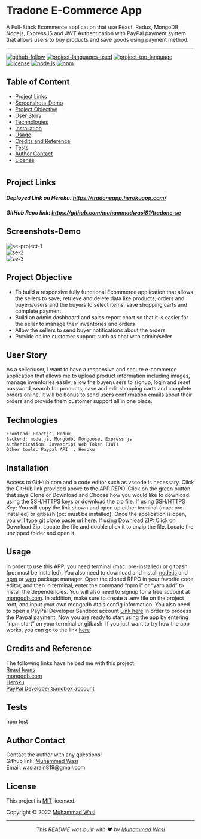 # Tradone E-Commerce App 
 A Full-Stack Ecommerce application that use React, Redux, MongoDB, Nodejs, ExpressJS and JWT Authentication with PayPal payment system that allows users to buy products and save goods using payment method.


<hr>

  [![github-follow](https://img.shields.io/github/followers/imbingz?label=Follow&logoColor=purple&style=social)](https://github.com/muhammadwasi81)
  [![project-languages-used](https://img.shields.io/github/languages/count/imbingz/MERN-stack-ecommerce)](https://github.com/muhammadwasi81/tradone-se)
  [![project-top-language](https://img.shields.io/github/languages/top/imbingz/MERN-stack-ecommerce?color=blueviolet)](https://github.com/muhammadwasi81/tradone-se)
  [![license](https://img.shields.io/badge/License-MIT-brightgreen.svg)](https://choosealicense.com/licenses/mit/)
  [![node.js](https://img.shields.io/node/v/c?color=pink)](https://nodejs.org/en/)
  [![npm](https://img.shields.io/npm/v/npm?color=blue&logo=npm)](https://www.npmjs.com/package/inquirer)

  ## Table of Content
  * [ Project Links ](#Project-Links)
  * [ Screenshots-Demo ](#Screenshots-Demo)
  * [ Project Objective ](#Project-Objective)
  * [ User Story ](#User-Story)
  * [ Technologies ](#Technologies)
  * [ Installation ](#Installation)
  * [ Usage ](#Usage)
  * [ Credits and Reference ](#Credits-and-Reference)
  * [ Tests ](#Tests)
  * [ Author Contact ](#Author-Contact)
  * [ License ](#License)
  #

  ##  Project Links
   ##### Deployed Link on Heroku: https://tradoneapp.herokuapp.com/
  ##### GitHub Repo link: https://github.com/muhammadwasi81/tradone-se

  ## Screenshots-Demo
  <div><img src="https://i.ibb.co/s1SdcqG/se-project-1.png" alt="se-project-1" border="0"></div>
  <div><img src="https://i.ibb.co/WcdSHYt/se-2.png" alt="se-2" border="0"></div>
  <div><img src="https://i.ibb.co/34VNkbg/se-3.png" alt="se-3" border="0"></div>
  
  
  ## Project Objective
  * To build a responsive fully functional Ecommerce application that allows the sellers to save, retrieve and delete data like products, orders and buyers/users and the buyers to select items, save shopping carts and complete payment. 
  * Build an admin dashboard and sales report chart so that it is easier for the seller to manage their inventories and orders 
  * Allow the sellers to send buyer notifications about the orders
  * Provide online customer support such as chat with admin/seller

  ## User Story
  As a seller/user, I want to have a responsive and secure e-commerce application that allows me to upload product information including images, manage inventories easily, allow the buyer/users to signup, login and reset password, search for products, save and edit shopping carts and complete orders online. It will be bonus to send users confirmation emails about their orders and provide them customer support all in one place.

  ## Technologies 
  ```
 Frontend: Reactjs, Redux 
 Backend: node.js, Mongodb, Mongoose, Express js
 Authentication: Javascript Web Token (JWT)
 Other tools: Paypal API  , Heroku 

  ```
  
  ## Installation
  Access to GitHub.com and a code editor such as vscode is necessary. Click the GitHub link provided above to the APP REPO. Click on the green button that says Clone or Download and Choose how you would like to download: using the SSH/HTTPS keys or download the zip file. If using SSH/HTTPS Key: You will copy the link shown and open up either terminal (mac: pre-installed) or gitbash (pc: must be installed). Once the application is open, you will type git clone paste url here. If using Download ZIP: Click on Download Zip. Locate the file and double click it to unzip the file. Locate the unzipped folder and open it. 

  ## Usage 
  In order to use this APP, you need terminal (mac: pre-installed) or gitbash (pc: must be installed). You also need to download and install [node.js](https://nodejs.org/en/) and [npm](www.npmjs.com) or [yarn](https://yarnpkg.com/) package manager. Open the cloned REPO in your favorite code editor, and then in terminal, enter the command “npm i“ or “yarn add”  to install the dependencies. You will also need to signup for a free account at [mongodb.com](https://www.mongodb.com/). In addition, make sure to create a .env file on the project root, and input your own mongodb Atals config information. You also need to open a PayPal Developer Sandbox account [Link here](https://developer.paypal.com/developer/accounts/) in order to process the Paypal payment. Now you are ready to start using  the app by entering “npm start” on your terminal or gitbash. If you just want to try how the app works, you can go to the link [here](https://tradoneapp.herokuapp.com/)

  
  ## Credits and Reference
  The following links have helped me with this project. <br> [React Icons](https://react-icons.github.io/react-icons/) <br>  [mongodb.com](https://www.mongodb.com/)<br>  [Heroku](https://heroku.com) <br> [PayPal Developer Sandbox account](https://developer.paypal.com/developer/accounts/)


  ## Tests
  npm test

  ## Author Contact
  Contact the author with any questions!<br>
  Github link: [Muhammad Wasi](https://github.com/muhammadwasi81)<br>
  Email: wasiarain819@gmail.com

  ## License
  This project is [MIT](https://choosealicense.com/licenses/mit/) licensed.<br />

  Copyright © 2022 [Muhammad Wasi](https://muhammad-wasi-45f9a.web.app)

  <hr>
  <p align='center'><i>
  This README was built with ❤️ by <a href="https://github.com/muhammadwasi81/"> Muhammad Wasi</a>
</i></p>
